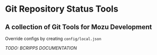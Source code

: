 # Git Repository Status Tools

## A collection of Git Tools for Mozu Development


Override configs by creating ``config/local.json``


*TODO: BCRIPPS DOCUMENTATION*